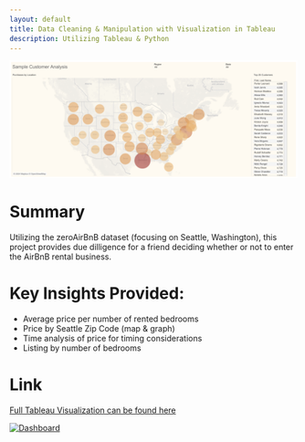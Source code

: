 ```yaml
---
layout: default
title: Data Cleaning & Manipulation with Visualization in Tableau
description: Utilizing Tableau & Python
--- 
```

![](/Dashboard.png)

# Summary

Utilizing the zeroAirBnB dataset (focusing on Seattle, Washington), this project provides due dilligence for a friend deciding whether or not to enter the AirBnB rental business. 

# Key Insights Provided: 

* Average price per number of rented bedrooms
* Price by Seattle Zip Code (map & graph) 
* Time analysis of price for timing considerations
* Listing by number of bedrooms

# Link
[Full Tableau Visualization can be found here](https://public.tableau.com/app/profile/kevin.bates3947/viz/AirBnBDataSampleDashboard/Dashboard1)

<div class='tableauPlaceholder' id='viz1717551914997' style='position: relative'><noscript><a href='#'><img alt='Dashboard ' src='https:&#47;&#47;public.tableau.com&#47;static&#47;images&#47;Sa&#47;SampleCustomerAnalysis_17175511318920&#47;Dashboard&#47;1_rss.png' style='border: none' /></a></noscript><object class='tableauViz'  style='display:none;'><param name='host_url' value='https%3A%2F%2Fpublic.tableau.com%2F' /> <param name='embed_code_version' value='3' /> <param name='site_root' value='' /><param name='name' value='SampleCustomerAnalysis_17175511318920&#47;Dashboard' /><param name='tabs' value='no' /><param name='toolbar' value='yes' /><param name='static_image' value='https:&#47;&#47;public.tableau.com&#47;static&#47;images&#47;Sa&#47;SampleCustomerAnalysis_17175511318920&#47;Dashboard&#47;1.png' /> <param name='animate_transition' value='yes' /><param name='display_static_image' value='yes' /><param name='display_spinner' value='yes' /><param name='display_overlay' value='yes' /><param name='display_count' value='yes' /><param name='language' value='en-US' /></object></div>                <script type='text/javascript'>                    var divElement = document.getElementById('viz1717551914997');                    var vizElement = divElement.getElementsByTagName('object')[0];                    if ( divElement.offsetWidth > 800 ) { vizElement.style.width='100%';vizElement.style.height=(divElement.offsetWidth*0.75)+'px';} else if ( divElement.offsetWidth > 500 ) { vizElement.style.width='100%';vizElement.style.height=(divElement.offsetWidth*0.75)+'px';} else { vizElement.style.width='100%';vizElement.style.height='827px';}                     var scriptElement = document.createElement('script');                    scriptElement.src = 'https://public.tableau.com/javascripts/api/viz_v1.js';                    vizElement.parentNode.insertBefore(scriptElement, vizElement);                </script>
